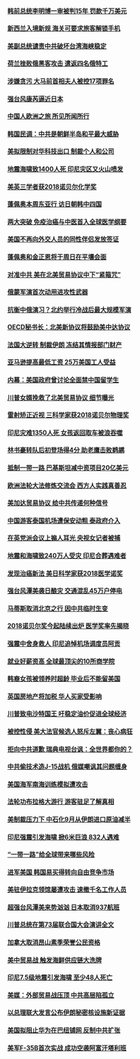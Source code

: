 #### [韩前总统李明博一审被判15年 罚款千万美元](../pages/nsc418/n10762822.md?t=10051115) 

#### [新西兰入境新规 海关可要求旅客解锁手机](../pages/nsc418/n10762852.md?t=10051115) 

#### [美副总统谴责中共破坏台湾海峡稳定](../pages/nsc418/n10761433.md?t=10051115) 

#### [荷兰挫败俄黑客攻击 遣返四名俄特工](../pages/nsc418/n10760997.md?t=10051115) 

#### [涉嫌贪污 大马前首相夫人被控17项罪名](../pages/nsc418/n10760600.md?t=10051115) 

#### [强台风康芮逼近日本](../pages/nsc418/n10760088.md?t=10051115) 

#### [中国人欧洲之旅 所见所闻所行](../pages/nsc418/n10754227.md?t=10051115) 

#### [韩国民调：中共是朝鲜半岛和平最大威胁](../pages/nsc418/n10758812.md?t=10051115) 

#### [美拟限制对华科技出口 制裁个人和公司](../pages/nsc418/n10758676.md?t=10051115) 

#### [地震海啸致1400人死 印尼灾区又火山喷发](../pages/nsc418/n10758655.md?t=10051115) 

#### [美英三学者获2018诺贝尔化学奖](../pages/nsc418/n10758250.md?t=10051115) 

#### [蓬佩奥本周东亚行 访日朝韩中四国](../pages/nsc418/n10757819.md?t=10051115) 

#### [两大突破 免疫治癌与中医首入全球医学纲要](../pages/nsc418/n10757153.md?t=10051115) 

#### [美国不再向外交人员的同性伴侣发放签证](../pages/nsc418/n10756972.md?t=10051115) 

#### [蓬佩奥和金正恩将于周日在平壤会面](../pages/nsc418/n10756821.md?t=10051115) 

#### [对准中共 美在北美贸易协议中下“紧箍咒”](../pages/nsc418/n10756876.md?t=10051115) 

#### [俄蒙军演首次动用进攻性武器](../pages/nsc418/n10756836.md?t=10051115) 

#### [抗衡中俄演习？北约举行冷战后最大规模军演](../pages/nsc418/n10756682.md?t=10051115) 

#### [OECD秘书长：北美新协议将鼓励美中达协议](../pages/nsc418/n10756498.md?t=10051115) 

#### [法国大逆转 制裁伊朗 冻结其情报部门财产](../pages/nsc418/n10756287.md?t=10051115) 

#### [亚马逊提高最低工资 25万美国工人受益](../pages/nsc418/n10756248.md?t=10051115) 

#### [内幕：美国政府曾讨论全面禁中国留学生](../pages/nsc418/n10756116.md?t=10051115) 

#### [川普女婿挽救了北美贸易协议 细节曝光](../pages/nsc418/n10756114.md?t=10051115) 

#### [雷射矫正近视 三科学家获2018诺贝尔物理奖](../pages/nsc418/n10755796.md?t=10051115) 

#### [印尼灾难1350人死 女孩返回取车被浪吞噬](../pages/nsc418/n10755562.md?t=10051115) 

#### [林书豪转队后初登场得4分 助老鹰击败鹈鹕](../pages/nsc418/n10755398.md?t=10051115) 

#### [抵制一带一路 巴基斯坦减中资项目20亿美元](../pages/nsc418/n10754852.md?t=10051115) 

#### [欧洲法轮大法修炼交流会 西方人实践真善忍](../pages/nsc418/n10753531.md?t=10051115) 

#### [美加达贸易协议 给中共传递何种信号](../pages/nsc418/n10754031.md?t=10051115) 

#### [中国游客泰国机场遭保安动粗 泰政府介入](../pages/nsc418/n10754049.md?t=10051115) 

#### [在英党派会议上搧人耳光 央视女记者被捕](../pages/nsc418/n10753976.md?t=10051115) 

#### [地震和海啸致240万人受灾 印尼合葬遇难者](../pages/nsc418/n10753947.md?t=10051115) 

#### [发现治癌新法 美日科学家获2018医学诺奖](../pages/nsc418/n10753580.md?t=10051115) 

#### [强台风潭美袭日酿灾 交通混乱45万户停电](../pages/nsc418/n10753512.md?t=10051115) 

#### [马蒂斯取消北京之行 因中共临时生变](../pages/nsc418/n10753298.md?t=10051115) 

#### [2018诺贝尔奖今起陆续出炉 医学奖率先揭晓](../pages/nsc418/n10753118.md?t=10051115) 

#### [强震中舍身救人 印尼追悼机场调度员阿贡](../pages/nsc418/n10752506.md?t=10051115) 

#### [就业好薪资高 全球最顶尖的10所商学院](../pages/nsc418/n10752631.md?t=10051115) 

#### [韩裔女孩被领养时超龄 毕业后不能留美国](../pages/nsc418/n10752626.md?t=10051115) 

#### [英国房地产将加税 华人买家受影响](../pages/nsc418/n10751736.md?t=10051115) 

#### [川普致电沙特国王 吁稳定油价促进全球经济](../pages/nsc418/n10751523.md?t=10051115) 

#### [被控性侵 美大法官候选人怒斥左翼：丧心病狂](../pages/nsc418/n10751230.md?t=10051115) 

#### [拒向中共道歉 瑞典电视台讽：全世界都你的？](../pages/nsc418/n10750912.md?t=10051115) 

#### [中共偷技术造J-15战机 俄媒嘲讽其问题缠身](../pages/nsc418/n10747129.md?t=10051115) 

#### [美国海军南海训练模拟遭攻击](../pages/nsc418/n10750478.md?t=10051115) 

#### [法轮功布拉格大游行 游客驻足了解真相](../pages/nsc418/n10749360.md?t=10051115) 

#### [美制裁压力下 中石化9月从伊朗进口原油减半](../pages/nsc418/n10750277.md?t=10051115) 

#### [印尼强震引发海啸 掀6米巨浪 832人遇难](../pages/nsc418/n10750394.md?t=10051115) 

#### [“一带一路”给全球带来哪些风险](../pages/nsc418/n10742788.md?t=10051115) 

#### [进军美国 韩国易买得转向自由竞争市场](../pages/nsc418/n10749943.md?t=10051115) 

#### [美驻伊拉克领馆屡遭攻击 速撤千名工作人员](../pages/nsc418/n10749876.md?t=10051115) 

#### [超强台风潭美来势汹汹 日本取消937航班](../pages/nsc418/n10749367.md?t=10051115) 

#### [川普总统在第73届联合国大会演讲全文](../pages/nsc418/n10749015.md?t=10051115) 

#### [加拿大取消昂山素季荣誉公民资格](../pages/nsc418/n10748982.md?t=10051115) 

#### [美中贸易战 触发海鲜供应链大洗牌](../pages/nsc418/n10749136.md?t=10051115) 

#### [印尼7.5级地震引发海啸 至少48人死亡](../pages/nsc418/n10748646.md?t=10051115) 

#### [美媒：外部贸易战压顶 中共高层陷孤立](../pages/nsc418/n10748592.md?t=10051115) 

#### [以总理联大发言公布伊朗秘密核设施新证据](../pages/nsc418/n10747225.md?t=10051115) 

#### [美国拟阻止华为在巴纽铺网 反制中共扩张](../pages/nsc418/n10747804.md?t=10051115) 

#### [美军F-35B首次实战 成功空袭阿富汗塔利班](../pages/nsc418/n10748064.md?t=10051115) 

